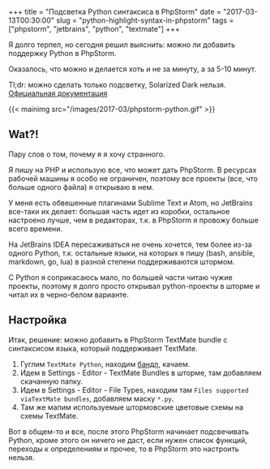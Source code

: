+++
title = "Подсветка Python синтаксиса в PhpStorm"
date = "2017-03-13T00:30:00"
slug = "python-highlight-syntax-in-phpstorm"
tags = ["phpstorm", "jetbrains", "python", "textmate"]
+++

Я долго терпел, но сегодня решил выяснить: можно ли добавить поддержку Python в PhpStorm.

Оказалось, что можно и делается хоть и не за минуту, а за 5-10 минут.

Tl;dr: можно сделать только подсветку, Solarized Dark нельзя.
[Официальная документация](https://confluence.jetbrains.com/display/PhpStorm/TextMate+Bundles+in+PhpStorm)

{{< mainimg src="/images/2017-03/phpstorm-python.gif" >}}

<!--more-->

## Wat?!
Пару слов о том, почему я я хочу странного.

Я пишу на PHP и использую все, что может дать PhpStorm. В ресурсах рабочей машины я особо не ограничен, поэтому все проекты
(все, что больше одного файла) я открываю в нем.

У меня есть обвешенные плагинами Sublime Text и Atom, но JetBrains все-таки их делает: большая часть идет из коробки,
остальное настроено лучше, чем в редакторах, т.к. в PhpStorm я провожу больше всего времени.

На JetBrains IDEA пересаживаться не очень хочется, тем более из-за одного Python, т.к. остальные языки, на которых я пишу
(bash, ansible, markdown, go, lua) в разной степени поддерживаются штормом.

С Python я соприкасаюсь мало, по большей части читаю чужие проекты, поэтому я долго просто открывал python-проекты в шторме
и читал их в черно-белом варианте.

## Настройка

Итак, решение: можно добавить в PhpStorm TextMate bundle с синтаксисом языка, который поддерживает TextMate.

1. Гуглим `TextMate Python`, находим [бандл](https://github.com/textmate/python.tmbundle), качаем.
2. Идем в Settings - Editor - TextMate Bundles в шторме, там добавляем скачанную папку.
3. Идем в Settings - Editor - File Types, находим там `Files supported viaTextMate bundles`, добавляем маску `*.py`.
4. Там же мапим используемые штормовские цветовые схемы на схемы TextMate.

Вот в общем-то и все, после этого PhpStorm начинает подсвечивать Python, кроме этого он ничего не даст, если нужен 
список функций, переходы к определениям и прочее, то в PhpStorm это настроить нельзя.
